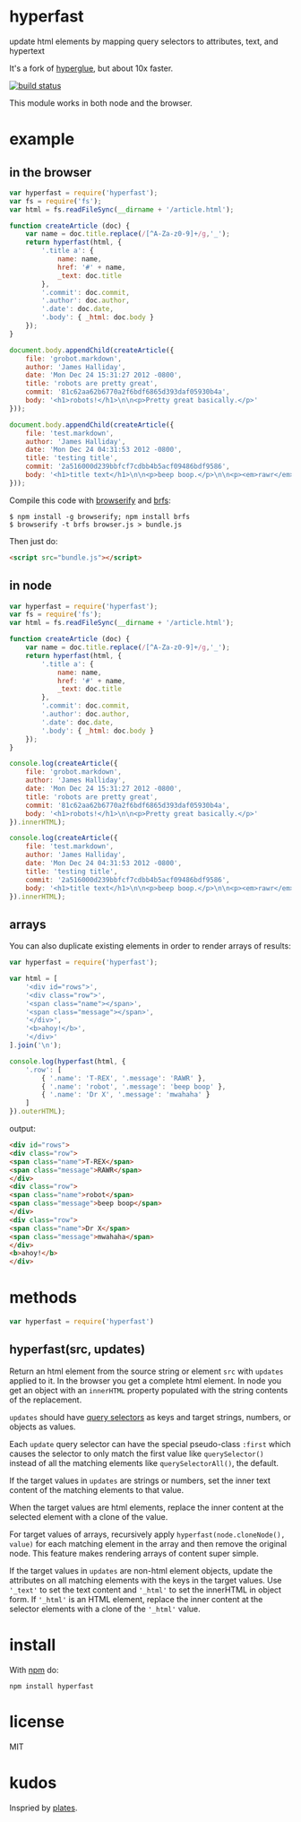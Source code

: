 # hyperfast

update html elements by mapping query selectors to attributes, text, and
hypertext

It's a fork of [hyperglue](https://github.com/substack/hyperglue), but about 10x faster.

[![build status](https://secure.travis-ci.org/kesla/hyperfast.png)](http://travis-ci.org/kesla/hyperfast)

This module works in both node and the browser.

# example

## in the browser

``` js
var hyperfast = require('hyperfast');
var fs = require('fs');
var html = fs.readFileSync(__dirname + '/article.html');

function createArticle (doc) {
    var name = doc.title.replace(/[^A-Za-z0-9]+/g,'_');
    return hyperfast(html, {
        '.title a': {
            name: name,
            href: '#' + name,
            _text: doc.title
        },
        '.commit': doc.commit,
        '.author': doc.author,
        '.date': doc.date,
        '.body': { _html: doc.body }
    });
}

document.body.appendChild(createArticle({
    file: 'grobot.markdown',
    author: 'James Halliday',
    date: 'Mon Dec 24 15:31:27 2012 -0800',
    title: 'robots are pretty great',
    commit: '81c62aa62b6770a2f6bdf6865d393daf05930b4a',
    body: '<h1>robots!</h1>\n\n<p>Pretty great basically.</p>'
}));

document.body.appendChild(createArticle({
    file: 'test.markdown',
    author: 'James Halliday',
    date: 'Mon Dec 24 04:31:53 2012 -0800',
    title: 'testing title',
    commit: '2a516000d239bbfcf7cdbb4b5acf09486bdf9586',
    body: '<h1>title text</h1>\n\n<p>beep boop.</p>\n\n<p><em>rawr</em></p>'
}));
```

Compile this code with [browserify](http://browserify.org) and
[brfs](http://github.com/substack/brfs):

```
$ npm install -g browserify; npm install brfs
$ browserify -t brfs browser.js > bundle.js
```

Then just do:

``` html
<script src="bundle.js"></script>
```

## in node

``` js
var hyperfast = require('hyperfast');
var fs = require('fs');
var html = fs.readFileSync(__dirname + '/article.html');

function createArticle (doc) {
    var name = doc.title.replace(/[^A-Za-z0-9]+/g,'_');
    return hyperfast(html, {
        '.title a': {
            name: name,
            href: '#' + name,
            _text: doc.title
        },
        '.commit': doc.commit,
        '.author': doc.author,
        '.date': doc.date,
        '.body': { _html: doc.body }
    });
}

console.log(createArticle({
    file: 'grobot.markdown',
    author: 'James Halliday',
    date: 'Mon Dec 24 15:31:27 2012 -0800',
    title: 'robots are pretty great',
    commit: '81c62aa62b6770a2f6bdf6865d393daf05930b4a',
    body: '<h1>robots!</h1>\n\n<p>Pretty great basically.</p>'
}).innerHTML);

console.log(createArticle({
    file: 'test.markdown',
    author: 'James Halliday',
    date: 'Mon Dec 24 04:31:53 2012 -0800',
    title: 'testing title',
    commit: '2a516000d239bbfcf7cdbb4b5acf09486bdf9586',
    body: '<h1>title text</h1>\n\n<p>beep boop.</p>\n\n<p><em>rawr</em></p>'
}).innerHTML);
```

## arrays

You can also duplicate existing elements in order to render arrays of results:

``` js
var hyperfast = require('hyperfast');

var html = [
    '<div id="rows">',
    '<div class="row">',
    '<span class="name"></span>',
    '<span class="message"></span>',
    '</div>',
    '<b>ahoy!</b>',
    '</div>'
].join('\n');

console.log(hyperfast(html, {
    '.row': [
        { '.name': 'T-REX', '.message': 'RAWR' },
        { '.name': 'robot', '.message': 'beep boop' },
        { '.name': 'Dr X', '.message': 'mwahaha' }
    ]
}).outerHTML);
```

output:

``` html
<div id="rows">
<div class="row">
<span class="name">T-REX</span>
<span class="message">RAWR</span>
</div>
<div class="row">
<span class="name">robot</span>
<span class="message">beep boop</span>
</div>
<div class="row">
<span class="name">Dr X</span>
<span class="message">mwahaha</span>
</div>
<b>ahoy!</b>
</div>
```

# methods

``` js
var hyperfast = require('hyperfast')
```

## hyperfast(src, updates)

Return an html element from the source string or element `src` with `updates`
applied to it.
In the browser you get a complete html element. In node you get an object with
an `innerHTML` property populated with the string contents of the replacement.

`updates` should have [query selectors](http://www.w3.org/TR/CSS2/selector.html)
as keys and target strings, numbers, or objects as values.

Each `update` query selector can have the special pseudo-class `:first` which
causes the selector to only match the first value like `querySelector()` instead
of all the matching elements like `querySelectorAll()`, the default.

If the target values in `updates` are strings or numbers, set the inner text
content of the matching elements to that value.

When the target values are html elements, replace the inner content at the
selected element with a clone of the value.

For target values of arrays, recursively apply `hyperfast(node.cloneNode(),
value)` for each matching element in the array and then remove the original
node. This feature makes rendering arrays of content super simple.

If the target values in `updates` are non-html element objects, update the
attributes on all matching elements with the keys in the target values. Use
`'_text'` to set the text content and `'_html'` to set the innerHTML in object
form. If `'_html'` is an HTML element, replace the inner content at the
selector elements with a clone of the `'_html'` value.

# install

With [npm](https://npmjs.org) do:

```
npm install hyperfast
```

# license

MIT

# kudos

Inspried by [plates](https://npmjs.org/package/plates).

